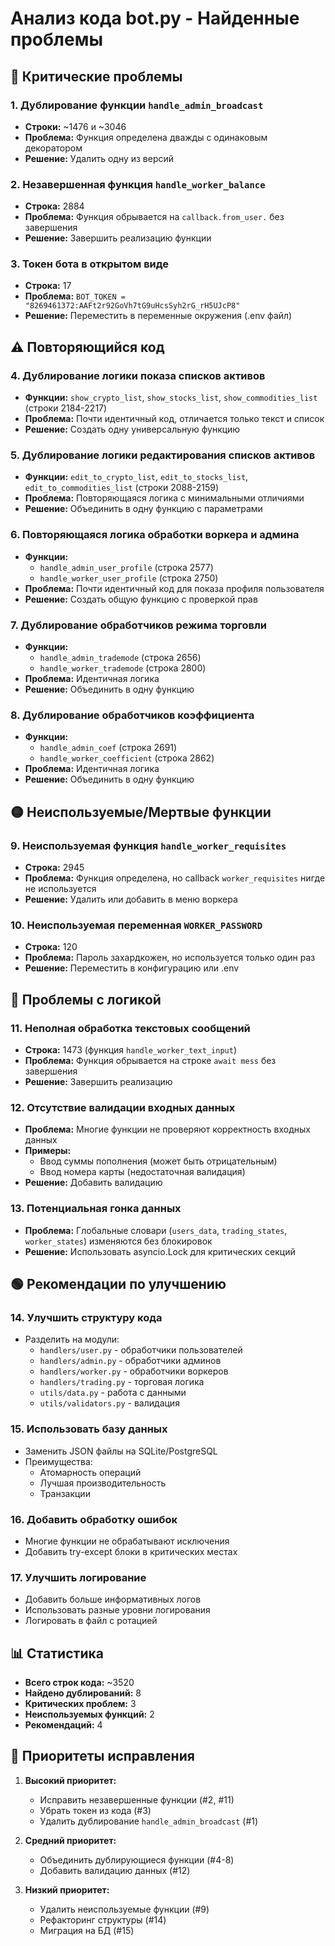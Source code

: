 # Анализ кода bot.py - Найденные проблемы

## 🔴 Критические проблемы

### 1. **Дублирование функции `handle_admin_broadcast`**
- **Строки:** ~1476 и ~3046
- **Проблема:** Функция определена дважды с одинаковым декоратором
- **Решение:** Удалить одну из версий

### 2. **Незавершенная функция `handle_worker_balance`**
- **Строка:** 2884
- **Проблема:** Функция обрывается на `callback.from_user.` без завершения
- **Решение:** Завершить реализацию функции

### 3. **Токен бота в открытом виде**
- **Строка:** 17
- **Проблема:** `BOT_TOKEN = "8269461372:AAFt2r92GoVh7tG9uHcsSyh2rG_rH5UJcP8"`
- **Решение:** Переместить в переменные окружения (.env файл)

## ⚠️ Повторяющийся код

### 4. **Дублирование логики показа списков активов**
- **Функции:** `show_crypto_list`, `show_stocks_list`, `show_commodities_list` (строки 2184-2217)
- **Проблема:** Почти идентичный код, отличается только текст и список
- **Решение:** Создать одну универсальную функцию

### 5. **Дублирование логики редактирования списков активов**
- **Функции:** `edit_to_crypto_list`, `edit_to_stocks_list`, `edit_to_commodities_list` (строки 2088-2159)
- **Проблема:** Повторяющаяся логика с минимальными отличиями
- **Решение:** Объединить в одну функцию с параметрами

### 6. **Повторяющаяся логика обработки воркера и админа**
- **Функции:** 
  - `handle_admin_user_profile` (строка 2577)
  - `handle_worker_user_profile` (строка 2750)
- **Проблема:** Почти идентичный код для показа профиля пользователя
- **Решение:** Создать общую функцию с проверкой прав

### 7. **Дублирование обработчиков режима торговли**
- **Функции:**
  - `handle_admin_trademode` (строка 2656)
  - `handle_worker_trademode` (строка 2800)
- **Проблема:** Идентичная логика
- **Решение:** Объединить в одну функцию

### 8. **Дублирование обработчиков коэффициента**
- **Функции:**
  - `handle_admin_coef` (строка 2691)
  - `handle_worker_coefficient` (строка 2862)
- **Проблема:** Идентичная логика
- **Решение:** Объединить в одну функцию

## 🟡 Неиспользуемые/Мертвые функции

### 9. **Неиспользуемая функция `handle_worker_requisites`**
- **Строка:** 2945
- **Проблема:** Функция определена, но callback `worker_requisites` нигде не используется
- **Решение:** Удалить или добавить в меню воркера

### 10. **Неиспользуемая переменная `WORKER_PASSWORD`**
- **Строка:** 120
- **Проблема:** Пароль захардкожен, но используется только один раз
- **Решение:** Переместить в конфигурацию или .env

## 🔵 Проблемы с логикой

### 11. **Неполная обработка текстовых сообщений**
- **Строка:** 1473 (функция `handle_worker_text_input`)
- **Проблема:** Функция обрывается на строке `await mess` без завершения
- **Решение:** Завершить реализацию

### 12. **Отсутствие валидации входных данных**
- **Проблема:** Многие функции не проверяют корректность входных данных
- **Примеры:**
  - Ввод суммы пополнения (может быть отрицательным)
  - Ввод номера карты (недостаточная валидация)
- **Решение:** Добавить валидацию

### 13. **Потенциальная гонка данных**
- **Проблема:** Глобальные словари (`users_data`, `trading_states`, `worker_states`) изменяются без блокировок
- **Решение:** Использовать asyncio.Lock для критических секций

## 🟢 Рекомендации по улучшению

### 14. **Улучшить структуру кода**
- Разделить на модули:
  - `handlers/user.py` - обработчики пользователей
  - `handlers/admin.py` - обработчики админов
  - `handlers/worker.py` - обработчики воркеров
  - `handlers/trading.py` - торговая логика
  - `utils/data.py` - работа с данными
  - `utils/validators.py` - валидация

### 15. **Использовать базу данных**
- Заменить JSON файлы на SQLite/PostgreSQL
- Преимущества:
  - Атомарность операций
  - Лучшая производительность
  - Транзакции

### 16. **Добавить обработку ошибок**
- Многие функции не обрабатывают исключения
- Добавить try-except блоки в критических местах

### 17. **Улучшить логирование**
- Добавить больше информативных логов
- Использовать разные уровни логирования
- Логировать в файл с ротацией

## 📊 Статистика

- **Всего строк кода:** ~3520
- **Найдено дублирований:** 8
- **Критических проблем:** 3
- **Неиспользуемых функций:** 2
- **Рекомендаций:** 4

## 🎯 Приоритеты исправления

1. **Высокий приоритет:**
   - Исправить незавершенные функции (#2, #11)
   - Убрать токен из кода (#3)
   - Удалить дублирование `handle_admin_broadcast` (#1)

2. **Средний приоритет:**
   - Объединить дублирующиеся функции (#4-8)
   - Добавить валидацию данных (#12)

3. **Низкий приоритет:**
   - Удалить неиспользуемые функции (#9)
   - Рефакторинг структуры (#14)
   - Миграция на БД (#15)
